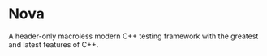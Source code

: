 # Nova

A header-only macroless modern C++ testing framework with the greatest and latest features of C++.
